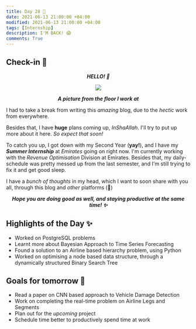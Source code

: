 ```yaml
---
title: Day 28 🍁
date: 2021-06-13 21:00:00 +04:00
modified: 2021-06-13 21:00:00 +04:00
tags: [Internship]
description: I'M BACK! 😱
comments: True
---
```


## Check-in 📌

<p align='center'>
<strong><em>HELLO! 👋</em></strong>
</p>

<div align='center'>
  <img src="https://i.postimg.cc/vB09mVQd/20210607-124632.jpg"/>
  <p>
    <strong><em>A picture from the floor I work at</em></strong>
  </p>
</div>

  
I had to take a break from writing this *amazing* blog, due to the *hectic* work from everywhere. 

Besides that, I have **huge** plans coming up, *InShaAllah*. I'll try to put up more about it here. *So expect that soon!*

To catch you up, I got down with my Second Year (**yay!**), and I have my <strong><em>Summer Internship</em></strong> at *Emirates* going on right now. I'm currently working with the *Revenue Optimisation* Division at Emirates. Besides that, my daily-schedule was pretty messed up from the last semester, and I'm still trying to fix it and get good sleep. 

I have a *bunch of thoughts* in my head, which I want to soon share with you all, through this blog and *other* platforms (👀)

<p align='center'>
  <strong><em>
Hope you are doing good as well, and staying productive at the same time! ✨
  </em></strong>
</p>

## Highlights of the Day ✨
- Worked on PostgreSQL problems
- Learnt more about Bayesian Approach to Time Series Forecasting
- Found a solution to an Airline based hierarchy problem, using Python
- Worked on optimising a node based data structure, through a dynamically structured Binary Search Tree

## Goals for tomorrow 📝
- Read a paper on CNN based approach to Vehicle Damage Detection
- Work on completing the real-time problem on Airline Legs and Segments
- Plan out for the *upcoming* project
- Schedule time better to productively spend time at work
